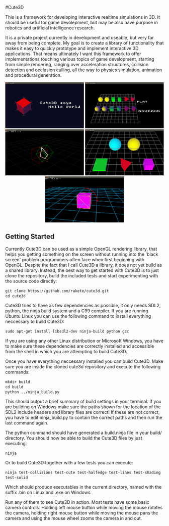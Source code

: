 #Cute3D

This is a framework for developing interactive realtime simulations in 3D. It should be useful for game devolepment, but may be also have purpose in robotics and artificial intelligence research.

It is a private project currently in development and useable, but very far away from being complete. My goal is to create a library of functionality that makes it easy to quickly prototype and implement interactive 3D applications. That means ultimately I want this framework to offer implementations touching various topics of game development, starting from simple rendering, ranging over acceleration structures, collision detection and occlusion culling, all the way to physics simulation, animation and procedural generation.

<p align="center">
<img src="screenshots/test-cute_2016-12-16.png" width="250"/> <img src="screenshots/test-shading_2016-12-16.png" width="250"/> <img src="screenshots/test-collisions_2016-12-16.png" width="250"/>
<img src="screenshots/test-solid_2016-12-16.png" width="250"/> <img src="screenshots/test-lines_2016-12-16.png" width="250"/>
</p>

## Getting Started

Currently Cute3D can be used as a simple OpenGL rendering library, that helps you getting something on the screen without running into the 'black screen' problem programmers often face when first beginning with OpenGL. Despite the fact that I call Cute3D a library, it does not yet build as a shared library. Instead, the best way to get started with Cute3D is to just clone the repository, build the included tests and start experimenting with the source code directly:

    git clone https://github.com/rakete/cute3d.git
    cd cute3d

Cute3D tries to have as few dependencies as possible, it only needs SDL2, python, the ninja build system and a C99 compiler. If you are running Ubuntu Linux you can use the following command to install everything neccessary to build Cute3D:

    sudo apt-get install libsdl2-dev ninja-build python gcc

If you are using any other Linux distribution or Microsoft Windows, you have to make sure these dependencies are correctly installed and accessible from the shell in which you are attempting to build Cute3D.

Once you have everything neccessary installed you can build Cute3D. Make sure you are inside the cloned cute3d repository and execute the following commands:

    mkdir build
    cd build
    python ../ninja_build.py

This should output a brief summary of build settings in your terminal. If you are building on Windows make sure the paths shown for the location of the SDL2 include headers and library files are correct! If these are not correct, you have to edit ninja_build.py to contain the correct paths and then run the last command again.

The python command should have generated a build.ninja file in your build/ directory. You should now be able to build the Cute3D files by just executing:

    ninja

Or to build Cute3D together with a few tests you can execute:

    ninja test-collisions test-cute test-halfedge test-lines test-shading test-solid

Which should produce executables in the current directory, named with the suffix .bin on Linux and .exe on Windows.

Run any of them to see Cute3D in action. Most tests have some basic camera controls. Holding left mouse button while moving the mouse rotates the camera, holding right mouse button while moving the mouse pans the camera and using the mouse wheel zooms the camera in and out.
